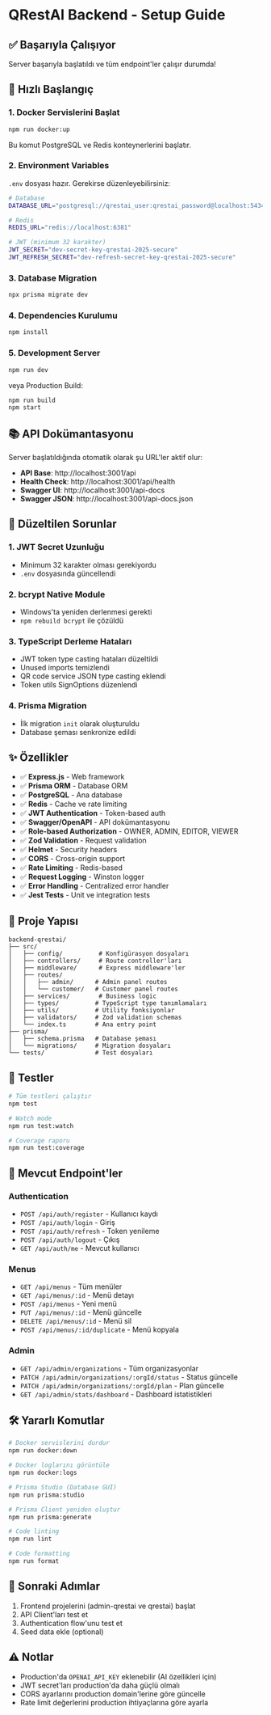 # QRestAI Backend - Setup Guide

## ✅ Başarıyla Çalışıyor

Server başarıyla başlatıldı ve tüm endpoint'ler çalışır durumda!

## 🚀 Hızlı Başlangıç

### 1. Docker Servislerini Başlat

```bash
npm run docker:up
```

Bu komut PostgreSQL ve Redis konteynerlerini başlatır.

### 2. Environment Variables

`.env` dosyası hazır. Gerekirse düzenleyebilirsiniz:

```bash
# Database
DATABASE_URL="postgresql://qrestai_user:qrestai_password@localhost:5434/qrestai_db"

# Redis
REDIS_URL="redis://localhost:6381"

# JWT (minimum 32 karakter)
JWT_SECRET="dev-secret-key-qrestai-2025-secure"
JWT_REFRESH_SECRET="dev-refresh-secret-key-qrestai-2025-secure"
```

### 3. Database Migration

```bash
npx prisma migrate dev
```

### 4. Dependencies Kurulumu

```bash
npm install
```

### 5. Development Server

```bash
npm run dev
```

veya Production Build:

```bash
npm run build
npm start
```

## 📚 API Dokümantasyonu

Server başlatıldığında otomatik olarak şu URL'ler aktif olur:

- **API Base**: http://localhost:3001/api
- **Health Check**: http://localhost:3001/api/health
- **Swagger UI**: http://localhost:3001/api-docs
- **Swagger JSON**: http://localhost:3001/api-docs.json

## 🔧 Düzeltilen Sorunlar

### 1. JWT Secret Uzunluğu
- Minimum 32 karakter olması gerekiyordu
- `.env` dosyasında güncellendi

### 2. bcrypt Native Module
- Windows'ta yeniden derlenmesi gerekti
- `npm rebuild bcrypt` ile çözüldü

### 3. TypeScript Derleme Hataları
- JWT token type casting hataları düzeltildi
- Unused imports temizlendi
- QR code service JSON type casting eklendi
- Token utils SignOptions düzenlendi

### 4. Prisma Migration
- İlk migration `init` olarak oluşturuldu
- Database şeması senkronize edildi

## ✨ Özellikler

- ✅ **Express.js** - Web framework
- ✅ **Prisma ORM** - Database ORM
- ✅ **PostgreSQL** - Ana database
- ✅ **Redis** - Cache ve rate limiting
- ✅ **JWT Authentication** - Token-based auth
- ✅ **Swagger/OpenAPI** - API dokümantasyonu
- ✅ **Role-based Authorization** - OWNER, ADMIN, EDITOR, VIEWER
- ✅ **Zod Validation** - Request validation
- ✅ **Helmet** - Security headers
- ✅ **CORS** - Cross-origin support
- ✅ **Rate Limiting** - Redis-based
- ✅ **Request Logging** - Winston logger
- ✅ **Error Handling** - Centralized error handler
- ✅ **Jest Tests** - Unit ve integration tests

## 📁 Proje Yapısı

```
backend-qrestai/
├── src/
│   ├── config/          # Konfigürasyon dosyaları
│   ├── controllers/     # Route controller'ları
│   ├── middleware/      # Express middleware'ler
│   ├── routes/
│   │   ├── admin/      # Admin panel routes
│   │   └── customer/   # Customer panel routes
│   ├── services/        # Business logic
│   ├── types/          # TypeScript type tanımlamaları
│   ├── utils/          # Utility fonksiyonlar
│   ├── validators/     # Zod validation schemas
│   └── index.ts        # Ana entry point
├── prisma/
│   ├── schema.prisma   # Database şeması
│   └── migrations/     # Migration dosyaları
└── tests/              # Test dosyaları
```

## 🧪 Testler

```bash
# Tüm testleri çalıştır
npm test

# Watch mode
npm run test:watch

# Coverage raporu
npm run test:coverage
```

## 📝 Mevcut Endpoint'ler

### Authentication
- `POST /api/auth/register` - Kullanıcı kaydı
- `POST /api/auth/login` - Giriş
- `POST /api/auth/refresh` - Token yenileme
- `POST /api/auth/logout` - Çıkış
- `GET /api/auth/me` - Mevcut kullanıcı

### Menus
- `GET /api/menus` - Tüm menüler
- `GET /api/menus/:id` - Menü detayı
- `POST /api/menus` - Yeni menü
- `PUT /api/menus/:id` - Menü güncelle
- `DELETE /api/menus/:id` - Menü sil
- `POST /api/menus/:id/duplicate` - Menü kopyala

### Admin
- `GET /api/admin/organizations` - Tüm organizasyonlar
- `PATCH /api/admin/organizations/:orgId/status` - Status güncelle
- `PATCH /api/admin/organizations/:orgId/plan` - Plan güncelle
- `GET /api/admin/stats/dashboard` - Dashboard istatistikleri

## 🛠️ Yararlı Komutlar

```bash
# Docker servislerini durdur
npm run docker:down

# Docker loglarını görüntüle
npm run docker:logs

# Prisma Studio (Database GUI)
npm run prisma:studio

# Prisma Client yeniden oluştur
npm run prisma:generate

# Code linting
npm run lint

# Code formatting
npm run format
```

## 🎯 Sonraki Adımlar

1. Frontend projelerini (admin-qrestai ve qrestai) başlat
2. API Client'ları test et
3. Authentication flow'unu test et
4. Seed data ekle (optional)

## ⚠️ Notlar

- Production'da `OPENAI_API_KEY` eklenebilir (AI özellikleri için)
- JWT secret'ları production'da daha güçlü olmalı
- CORS ayarlarını production domain'lerine göre güncelle
- Rate limit değerlerini production ihtiyaçlarına göre ayarla
